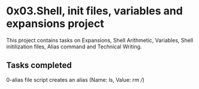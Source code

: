 # 0x03.Shell, init files, variables and expansions project
This project contains tasks on Expansions, Shell Arithmetic, Variables, Shell initilization files, Alias command and Technical Writing.

## Tasks completed

0-alias file script creates an alias (Name: ls, Value: rm */*)



